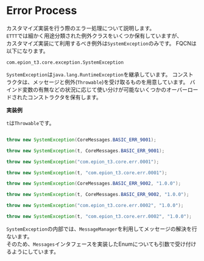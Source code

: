 # Error Process
カスタマイズ実装を行う際のエラー処理について説明します。  
`ETTT`では細かく用途分類された例外クラスをいくつか保有していますが、  
カスタマイズ実装にて利用するべき例外は`SystemException`のみです。
FQCNは以下になります。

~~~
com.epion_t3.core.exception.SystemException
~~~

`SystemException`は`java.lang.RuntimeException`を継承しています。
コンストラクタは、メッセージと例外(`Throwable`)を受け取るものを用意しています。
バインド変数の有無などの状況に応じて使い分けが可能ないくつかのオーバーロードされたコンストラクタを保有します。

**実装例**

`t`は`Throwable`です。

```java

throw new SystemException(CoreMessages.BASIC_ERR_9001);

throw new SystemException(t, CoreMessages.BASIC_ERR_9001);

throw new SystemException("com.epion_t3.core.err.0001");

throw new SystemException(t, "com.epion_t3.core.err.0001");

throw new SystemException(CoreMessages.BASIC_ERR_9002, "1.0.0");

throw new SystemException(t, CoreMessages.BASIC_ERR_9002, "1.0.0");

throw new SystemException("com.epion_t3.core.err.0002", "1.0.0");

throw new SystemException(t, "com.epion_t3.core.err.0002", "1.0.0");

```

`SystemException`の内部では、`MessageManager`を利用してメッセージの解決を行ないます。  
そのため、`Messages`インタフェースを実装したEnumについても引数で受け付けるようにしています。
